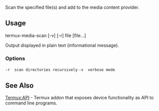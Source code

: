 Scan the specified file(s) and add to the media content provider.

## Usage

termux-media-scan \[-v\] \[-r\] file \[file...\]

Output displayed in plain text (informational message).

### Options

`-r  scan directories recursively`
`-v  verbose mode`

## See Also

[Termux:API](Termux:API) - Termux addon that exposes device
functionality as API to command line programs.